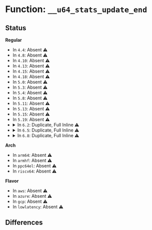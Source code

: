 # Function: <code>__u64_stats_update_end</code>

## Status
<b>Regular</b>
<ul>
<li>
In <code>4.4</code>: Absent ⚠️
</li>
<li>
In <code>4.8</code>: Absent ⚠️
</li>
<li>
In <code>4.10</code>: Absent ⚠️
</li>
<li>
In <code>4.13</code>: Absent ⚠️
</li>
<li>
In <code>4.15</code>: Absent ⚠️
</li>
<li>
In <code>4.18</code>: Absent ⚠️
</li>
<li>
In <code>5.0</code>: Absent ⚠️
</li>
<li>
In <code>5.3</code>: Absent ⚠️
</li>
<li>
In <code>5.4</code>: Absent ⚠️
</li>
<li>
In <code>5.8</code>: Absent ⚠️
</li>
<li>
In <code>5.11</code>: Absent ⚠️
</li>
<li>
In <code>5.13</code>: Absent ⚠️
</li>
<li>
In <code>5.15</code>: Absent ⚠️
</li>
<li>
In <code>5.19</code>: Absent ⚠️
</li>
<li>
<details>
<summary>In <code>6.2</code>: Duplicate, Full Inline ⚠️</summary>

**Collision:** Static Duplication

**Inline:** Full

**Transformation:** False

**Instances:**

```
In kernel/cgroup/rstat.c (0)
Location: include/linux/u64_stats_sync.h:99
Inline: True
```
```
In kernel/seccomp.c (0)
Location: include/linux/u64_stats_sync.h:99
Inline: True
```
```
In kernel/trace/bpf_trace.c (0)
Location: include/linux/u64_stats_sync.h:99
Inline: True
```
```
In kernel/trace/trace_uprobe.c (0)
Location: include/linux/u64_stats_sync.h:99
Inline: True
```
```
In kernel/bpf/syscall.c (0)
Location: include/linux/u64_stats_sync.h:99
Inline: True
```
```
In kernel/bpf/bpf_iter.c (0)
Location: include/linux/u64_stats_sync.h:99
Inline: True
```
```
In kernel/bpf/trampoline.c (0)
Location: include/linux/u64_stats_sync.h:99
Inline: True
```
```
In kernel/bpf/devmap.c (0)
Location: include/linux/u64_stats_sync.h:99
Inline: True
```
```
In kernel/bpf/cpumap.c (0)
Location: include/linux/u64_stats_sync.h:99
Inline: True
```
```
In kernel/bpf/cgroup.c (0)
Location: include/linux/u64_stats_sync.h:99
Inline: True
```
```
In kernel/events/core.c (0)
Location: include/linux/u64_stats_sync.h:99
Inline: True
```
```
In block/blk-cgroup.c (0)
Location: include/linux/u64_stats_sync.h:99
Inline: True
```
```
In drivers/spi/spi.c (0)
Location: include/linux/u64_stats_sync.h:99
Inline: True
```
```
In drivers/net/loopback.c (0)
Location: include/linux/u64_stats_sync.h:99
Inline: True
```
```
In drivers/net/phy/mdio_bus.c (0)
Location: include/linux/u64_stats_sync.h:99
Inline: True
```
```
In drivers/net/tun.c (0)
Location: include/linux/u64_stats_sync.h:99
Inline: True
```
```
In drivers/net/ppp/ppp_generic.c (0)
Location: include/linux/u64_stats_sync.h:99
Inline: True
```
```
In drivers/net/xen-netfront.c (0)
Location: include/linux/u64_stats_sync.h:99
Inline: True
```
```
In net/core/gen_stats.c (0)
Location: include/linux/u64_stats_sync.h:99
Inline: True
```
```
In net/core/flow_dissector.c (0)
Location: include/linux/u64_stats_sync.h:99
Inline: True
```
```
In net/core/dev.c (0)
Location: include/linux/u64_stats_sync.h:99
Inline: True
```
```
In net/core/filter.c (0)
Location: include/linux/u64_stats_sync.h:99
Inline: True
```
```
In net/core/sock_reuseport.c (0)
Location: include/linux/u64_stats_sync.h:99
Inline: True
```
```
In net/core/drop_monitor.c (0)
Location: include/linux/u64_stats_sync.h:99
Inline: True
```
```
In net/core/ptp_classifier.c (0)
Location: include/linux/u64_stats_sync.h:99
Inline: True
```
```
In net/core/lwt_bpf.c (0)
Location: include/linux/u64_stats_sync.h:99
Inline: True
```
```
In net/core/devlink.c (0)
Location: include/linux/u64_stats_sync.h:99
Inline: True
```
```
In net/core/skmsg.c (0)
Location: include/linux/u64_stats_sync.h:99
Inline: True
```
```
In net/sched/sch_generic.c (0)
Location: include/linux/u64_stats_sync.h:99
Inline: True
```
```
In net/sched/act_api.c (0)
Location: include/linux/u64_stats_sync.h:99
Inline: True
```
```
In net/sched/sch_fifo.c (0)
Location: include/linux/u64_stats_sync.h:99
Inline: True
```
```
In net/bpf/test_run.c (0)
Location: include/linux/u64_stats_sync.h:99
Inline: True
```
```
In net/ipv4/inet_hashtables.c (0)
Location: include/linux/u64_stats_sync.h:99
Inline: True
```
```
In net/ipv4/udp.c (0)
Location: include/linux/u64_stats_sync.h:99
Inline: True
```
```
In net/ipv4/ip_tunnel_core.c (0)
Location: include/linux/u64_stats_sync.h:99
Inline: True
```
```
In net/ipv6/udp.c (0)
Location: include/linux/u64_stats_sync.h:99
Inline: True
```
```
In net/ipv6/seg6_local.c (0)
Location: include/linux/u64_stats_sync.h:99
Inline: True
```
```
In net/ipv6/inet6_hashtables.c (0)
Location: include/linux/u64_stats_sync.h:99
Inline: True
```
```
In net/packet/af_packet.c (0)
Location: include/linux/u64_stats_sync.h:99
Inline: True
```
```
In net/8021q/vlan_core.c (0)
Location: include/linux/u64_stats_sync.h:99
Inline: True
```
</details>
</li>
<li>
<details>
<summary>In <code>6.5</code>: Duplicate, Full Inline ⚠️</summary>

**Collision:** Static Duplication

**Inline:** Full

**Transformation:** False

**Instances:**

```
In kernel/cgroup/rstat.c (0)
Location: include/linux/u64_stats_sync.h:99
Inline: True
```
```
In kernel/seccomp.c (0)
Location: include/linux/u64_stats_sync.h:99
Inline: True
```
```
In kernel/trace/bpf_trace.c (0)
Location: include/linux/u64_stats_sync.h:99
Inline: True
```
```
In kernel/trace/trace_uprobe.c (0)
Location: include/linux/u64_stats_sync.h:99
Inline: True
```
```
In kernel/bpf/syscall.c (0)
Location: include/linux/u64_stats_sync.h:99
Inline: True
```
```
In kernel/bpf/bpf_iter.c (0)
Location: include/linux/u64_stats_sync.h:99
Inline: True
```
```
In kernel/bpf/trampoline.c (0)
Location: include/linux/u64_stats_sync.h:99
Inline: True
```
```
In kernel/bpf/devmap.c (0)
Location: include/linux/u64_stats_sync.h:99
Inline: True
```
```
In kernel/bpf/cpumap.c (0)
Location: include/linux/u64_stats_sync.h:99
Inline: True
```
```
In kernel/bpf/cgroup.c (0)
Location: include/linux/u64_stats_sync.h:99
Inline: True
```
```
In kernel/events/core.c (0)
Location: include/linux/u64_stats_sync.h:99
Inline: True
```
```
In block/blk-cgroup.c (0)
Location: include/linux/u64_stats_sync.h:99
Inline: True
```
```
In drivers/spi/spi.c (0)
Location: include/linux/u64_stats_sync.h:99
Inline: True
```
```
In drivers/net/loopback.c (0)
Location: include/linux/u64_stats_sync.h:99
Inline: True
```
```
In drivers/net/phy/mdio_bus.c (0)
Location: include/linux/u64_stats_sync.h:99
Inline: True
```
```
In drivers/net/tun.c (0)
Location: include/linux/u64_stats_sync.h:99
Inline: True
```
```
In drivers/net/virtio_net.c (0)
Location: include/linux/u64_stats_sync.h:99
Inline: True
```
```
In drivers/net/ppp/ppp_generic.c (0)
Location: include/linux/u64_stats_sync.h:99
Inline: True
```
```
In drivers/net/xen-netfront.c (0)
Location: include/linux/u64_stats_sync.h:99
Inline: True
```
```
In net/core/gen_stats.c (0)
Location: include/linux/u64_stats_sync.h:99
Inline: True
```
```
In net/core/flow_dissector.c (0)
Location: include/linux/u64_stats_sync.h:99
Inline: True
```
```
In net/core/dev.c (0)
Location: include/linux/u64_stats_sync.h:99
Inline: True
```
```
In net/core/filter.c (0)
Location: include/linux/u64_stats_sync.h:99
Inline: True
```
```
In net/core/sock_reuseport.c (0)
Location: include/linux/u64_stats_sync.h:99
Inline: True
```
```
In net/core/drop_monitor.c (0)
Location: include/linux/u64_stats_sync.h:99
Inline: True
```
```
In net/core/ptp_classifier.c (0)
Location: include/linux/u64_stats_sync.h:99
Inline: True
```
```
In net/core/lwt_bpf.c (0)
Location: include/linux/u64_stats_sync.h:99
Inline: True
```
```
In net/core/skmsg.c (0)
Location: include/linux/u64_stats_sync.h:99
Inline: True
```
```
In net/sched/sch_generic.c (0)
Location: include/linux/u64_stats_sync.h:99
Inline: True
```
```
In net/sched/act_api.c (0)
Location: include/linux/u64_stats_sync.h:99
Inline: True
```
```
In net/sched/sch_fifo.c (0)
Location: include/linux/u64_stats_sync.h:99
Inline: True
```
```
In net/bpf/test_run.c (0)
Location: include/linux/u64_stats_sync.h:99
Inline: True
```
```
In net/netfilter/nf_bpf_link.c (0)
Location: include/linux/u64_stats_sync.h:99
Inline: True
```
```
In net/ipv4/inet_hashtables.c (0)
Location: include/linux/u64_stats_sync.h:99
Inline: True
```
```
In net/ipv4/udp.c (0)
Location: include/linux/u64_stats_sync.h:99
Inline: True
```
```
In net/ipv4/ip_tunnel_core.c (0)
Location: include/linux/u64_stats_sync.h:99
Inline: True
```
```
In net/ipv6/udp.c (0)
Location: include/linux/u64_stats_sync.h:99
Inline: True
```
```
In net/ipv6/seg6_local.c (0)
Location: include/linux/u64_stats_sync.h:99
Inline: True
```
```
In net/ipv6/inet6_hashtables.c (0)
Location: include/linux/u64_stats_sync.h:99
Inline: True
```
```
In net/packet/af_packet.c (0)
Location: include/linux/u64_stats_sync.h:99
Inline: True
```
```
In net/devlink/leftover.c (0)
Location: include/linux/u64_stats_sync.h:99
Inline: True
```
```
In net/8021q/vlan_core.c (0)
Location: include/linux/u64_stats_sync.h:99
Inline: True
```
</details>
</li>
<li>
<details>
<summary>In <code>6.8</code>: Duplicate, Full Inline ⚠️</summary>

**Collision:** Static Duplication

**Inline:** Full

**Transformation:** False

**Instances:**

```
In kernel/cgroup/rstat.c (0)
Location: include/linux/u64_stats_sync.h:99
Inline: True
```
```
In kernel/seccomp.c (0)
Location: include/linux/u64_stats_sync.h:99
Inline: True
```
```
In kernel/trace/bpf_trace.c (0)
Location: include/linux/u64_stats_sync.h:99
Inline: True
```
```
In kernel/trace/trace_uprobe.c (0)
Location: include/linux/u64_stats_sync.h:99
Inline: True
```
```
In kernel/bpf/syscall.c (0)
Location: include/linux/u64_stats_sync.h:99
Inline: True
```
```
In kernel/bpf/bpf_iter.c (0)
Location: include/linux/u64_stats_sync.h:99
Inline: True
```
```
In kernel/bpf/trampoline.c (0)
Location: include/linux/u64_stats_sync.h:99
Inline: True
```
```
In kernel/bpf/devmap.c (0)
Location: include/linux/u64_stats_sync.h:99
Inline: True
```
```
In kernel/bpf/cpumap.c (0)
Location: include/linux/u64_stats_sync.h:99
Inline: True
```
```
In kernel/bpf/cgroup.c (0)
Location: include/linux/u64_stats_sync.h:99
Inline: True
```
```
In kernel/events/core.c (0)
Location: include/linux/u64_stats_sync.h:99
Inline: True
```
```
In block/blk-cgroup.c (0)
Location: include/linux/u64_stats_sync.h:99
Inline: True
```
```
In drivers/spi/spi.c (0)
Location: include/linux/u64_stats_sync.h:99
Inline: True
```
```
In drivers/net/loopback.c (0)
Location: include/linux/u64_stats_sync.h:99
Inline: True
```
```
In drivers/net/netkit.c (0)
Location: include/linux/u64_stats_sync.h:99
Inline: True
```
```
In drivers/net/phy/mdio_bus.c (0)
Location: include/linux/u64_stats_sync.h:99
Inline: True
```
```
In drivers/net/tun.c (0)
Location: include/linux/u64_stats_sync.h:99
Inline: True
```
```
In drivers/net/virtio_net.c (0)
Location: include/linux/u64_stats_sync.h:99
Inline: True
```
```
In drivers/net/ppp/ppp_generic.c (0)
Location: include/linux/u64_stats_sync.h:99
Inline: True
```
```
In drivers/net/xen-netfront.c (0)
Location: include/linux/u64_stats_sync.h:99
Inline: True
```
```
In net/core/gen_stats.c (0)
Location: include/linux/u64_stats_sync.h:99
Inline: True
```
```
In net/core/flow_dissector.c (0)
Location: include/linux/u64_stats_sync.h:99
Inline: True
```
```
In net/core/dev.c (0)
Location: include/linux/u64_stats_sync.h:99
Inline: True
```
```
In net/core/filter.c (0)
Location: include/linux/u64_stats_sync.h:99
Inline: True
```
```
In net/core/sock_reuseport.c (0)
Location: include/linux/u64_stats_sync.h:99
Inline: True
```
```
In net/core/drop_monitor.c (0)
Location: include/linux/u64_stats_sync.h:99
Inline: True
```
```
In net/core/ptp_classifier.c (0)
Location: include/linux/u64_stats_sync.h:99
Inline: True
```
```
In net/core/lwt_bpf.c (0)
Location: include/linux/u64_stats_sync.h:99
Inline: True
```
```
In net/core/skmsg.c (0)
Location: include/linux/u64_stats_sync.h:99
Inline: True
```
```
In net/sched/sch_generic.c (0)
Location: include/linux/u64_stats_sync.h:99
Inline: True
```
```
In net/sched/act_api.c (0)
Location: include/linux/u64_stats_sync.h:99
Inline: True
```
```
In net/sched/sch_fifo.c (0)
Location: include/linux/u64_stats_sync.h:99
Inline: True
```
```
In net/bpf/test_run.c (0)
Location: include/linux/u64_stats_sync.h:99
Inline: True
```
```
In net/netfilter/nf_bpf_link.c (0)
Location: include/linux/u64_stats_sync.h:99
Inline: True
```
```
In net/ipv4/inet_hashtables.c (0)
Location: include/linux/u64_stats_sync.h:99
Inline: True
```
```
In net/ipv4/ip_tunnel_core.c (0)
Location: include/linux/u64_stats_sync.h:99
Inline: True
```
```
In net/ipv6/seg6_local.c (0)
Location: include/linux/u64_stats_sync.h:99
Inline: True
```
```
In net/ipv6/inet6_hashtables.c (0)
Location: include/linux/u64_stats_sync.h:99
Inline: True
```
```
In net/packet/af_packet.c (0)
Location: include/linux/u64_stats_sync.h:99
Inline: True
```
```
In net/devlink/trap.c (0)
Location: include/linux/u64_stats_sync.h:99
Inline: True
```
```
In net/8021q/vlan_core.c (0)
Location: include/linux/u64_stats_sync.h:99
Inline: True
```
</details>
</li>
</ul>
<b>Arch</b>
<ul>
<li>
In <code>arm64</code>: Absent ⚠️
</li>
<li>
In <code>armhf</code>: Absent ⚠️
</li>
<li>
In <code>ppc64el</code>: Absent ⚠️
</li>
<li>
In <code>riscv64</code>: Absent ⚠️
</li>
</ul>
<b>Flavor</b>
<ul>
<li>
In <code>aws</code>: Absent ⚠️
</li>
<li>
In <code>azure</code>: Absent ⚠️
</li>
<li>
In <code>gcp</code>: Absent ⚠️
</li>
<li>
In <code>lowlatency</code>: Absent ⚠️
</li>
</ul>

## Differences
